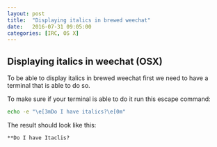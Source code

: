 ```yaml
---
layout: post
title:  "Displaying italics in brewed weechat"
date:   2016-07-31 09:05:00
categories: [IRC, OS X]
---
```

## Displaying **italics** in weechat (OSX)

To be able to display italics in brewed weechat first we need to have a terminal
that is able to do so.

To make sure if your terminal is able to do it run this escape command:

```bash
echo -e "\e[3mDo I have italics?\e[0m"
```
The result should look like this:
```
**Do I have Itaclis?
```

